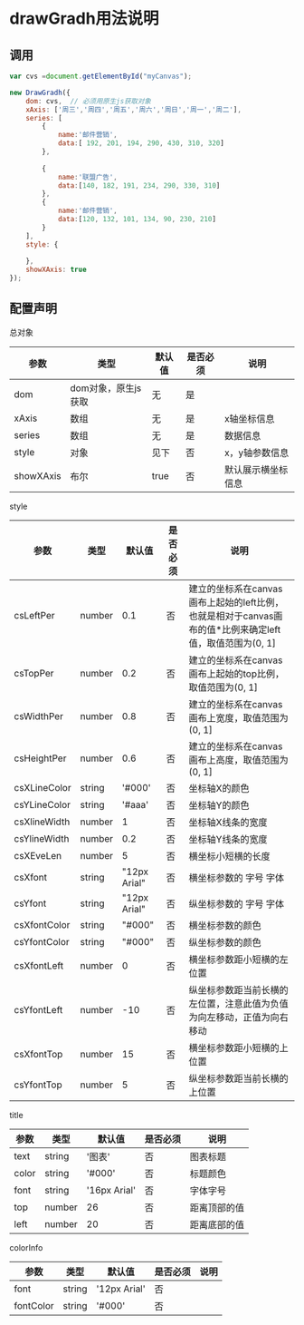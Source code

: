 # drawGradh用法说明

## 调用

```js
var cvs =document.getElementById("myCanvas");	

new DrawGradh({
	dom: cvs,  // 必须用原生js获取对象
	xAxis: ['周三','周四','周五','周六','周日','周一','周二'],
	series: [	
		{
            name:'邮件营销',
            data:[ 192, 201, 194, 290, 430, 310, 320]
        },
		
        {
            name:'联盟广告',
            data:[140, 182, 191, 234, 290, 330, 310]
        },
        {
            name:'邮件营销',
            data:[120, 132, 101, 134, 90, 230, 210]
        }
	],
	style: {
		
	},
	showXAxis: true
});
```


## 配置声明



总对象

|参数|类型|默认值|是否必须|说明|
|---|-----|----|-----|-----|
|dom|dom对象，原生js获取|无|是||
|xAxis|数组|无|是|x轴坐标信息|
|series|数组|无|是|数据信息|
|style|对象|见下|否|x，y轴参数信息|
|showXAxis|布尔|true|否|默认展示横坐标信息|




style

|参数|类型|默认值|是否必须|说明|
|---|-----|----|-----|-----|
|csLeftPer|number|0.1|否|建立的坐标系在canvas画布上起始的left比例，也就是相对于canvas画布的值*比例来确定left值，取值范围为(0, 1]|
|csTopPer|number|0.2|否|建立的坐标系在canvas画布上起始的top比例，取值范围为(0, 1]|
|csWidthPer|number|0.8|否|建立的坐标系在canvas画布上宽度，取值范围为(0, 1]|
|csHeightPer|number|0.6|否|建立的坐标系在canvas画布上高度，取值范围为(0, 1]|
|csXLineColor|string|'#000'|否| 坐标轴X的颜色|
|csYLineColor|string|'#aaa'|否| 坐标轴Y的颜色|
|csXlineWidth|number| 1|否| 坐标轴X线条的宽度|
|csYlineWidth|number| 0.2|否| 坐标轴Y线条的宽度|
|csXEveLen|number| 5|否| 横坐标小短横的长度|
|csXfont|string| "12px Arial"|否| 横坐标参数的 字号 字体|
|csYfont|string| "12px Arial"|否| 纵坐标参数的 字号 字体|
|csXfontColor|string| "#000"|否| 横坐标参数的颜色|
|csYfontColor|string| "#000"|否| 纵坐标参数的颜色|
|csXfontLeft|number| 0|否| 横坐标参数距小短横的左位置|
|csYfontLeft|number|-10|否|  纵坐标参数距当前长横的左位置，注意此值为负值为向左移动，正值为向右移动|
|csXfontTop|number| 15|否| 横坐标参数距小短横的上位置|
|csYfontTop|number| 5 |否| 纵坐标参数距当前长横的上位置|



title

|参数|类型|默认值|是否必须|说明|
|---|-----|----|-----|-----|
|text|string| '图表'|否|图表标题|
|color|string| '#000'|否|标题颜色|
|font|string| '16px Arial'|否|字体字号|
|top|number| 26|否|距离顶部的值|
|left|number|20|否|距离底部的值|

colorInfo 

|参数|类型|默认值|是否必须|说明|
|----|-----|----|-----|-----|
|font|string| '12px  Arial'|否||
|fontColor|string| '#000'|否||












